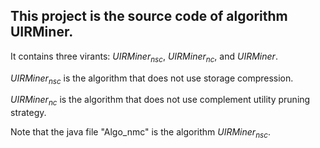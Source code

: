 ## This project is the source code of algorithm UIRMiner.

It contains three virants: $UIRMiner_{nsc}$, $UIRMiner_{nc}$, and $UIRMiner$.

$UIRMiner_{nsc}$ is the algorithm that does not use storage compression.

$UIRMiner_{nc}$ is the algorithm that does not use complement utility pruning strategy.

Note that the java file "Algo_nmc" is the algorithm $UIRMiner_{nsc}$.
